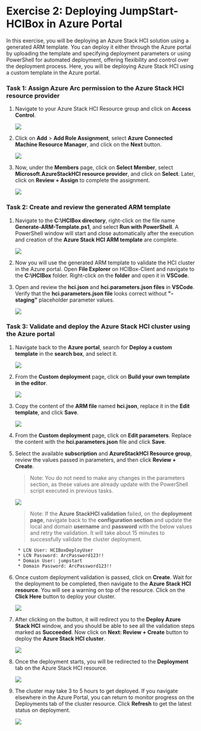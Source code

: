 # Exercise 2: Deploying JumpStart-HCIBox in Azure Portal

In this exercise, you will be deploying an Azure Stack HCI solution using a generated ARM template. You can deploy it either through the Azure portal by uploading the template and specifying deployment parameters or using PowerShell for automated deployment, offering flexibility and control over the deployment process. Here, you will be deploying Azure Stack HCI using a custom template in the Azure portal.

### Task 1: Assign Azure Arc permission to the Azure Stack HCI resource provider 

1. Navigate to your Azure Stack HCI Resource group and click on **Access Control**.

    ![](./media/accesscontrol.png)

2. Click on **Add** > **Add Role Assignment**, select **Azure Connected Machine Resource Manager**, and click on the **Next** button.

    ![](./media/roleassign.png)

3. Now, under the **Members** page, click on **Select Member**, select **Microsoft.AzureStackHCI resource provider**, and click on **Select**. Later, click on **Review + Assign** to complete the assignment.

    ![](./media/selectresourceprovide.png)


### Task 2: Create and review the generated ARM template
   
1. Navigate to the **C:\HCIBox directory**, right-click on the file name **Generate-ARM-Template.ps1**, and select **Run with PowerShell**. A PowerShell window will start and close automatically after the execution and creation of the **Azure Stack HCI ARM template** are complete. 

    ![](./media/genarmtemplate.png)
    
2. Now you will use the generated ARM template to validate the HCI cluster in the Azure portal. Open **File Explorer** on HCIBox-Client and navigate to the **C:\HCIBox** folder. Right-click on the **folder** and open it in **VSCode**.

3. Open and review the **hci.json** and **hci.parameters.json files** in **VSCode**. Verify that the **hci.parameters.json file** looks correct without **"-staging"** placeholder parameter values.

    ![](./media/hci24-5.png)

### Task 3: Validate and deploy the Azure Stack HCI cluster using the Azure portal

1. Navigate back to the **Azure portal**, search for **Deploy a custom template** in the **search box**, and select it.

    ![](./media/hci24-6.png)

2. From the **Custom deployment** page, click on **Build your own template in the editor**.

    ![](./media/buildcustom.png)

3. Copy the content of the **ARM file** named **hci.json**, replace it in the **Edit template**, and click **Save**.
      
    ![](./media/hcijson.png)

5. From the **Custom deployment** page, click on **Edit parameters**. Replace the content with the **hci.parameters.json** file and click **Save**.

6. Select the available **subscription** and **AzureStackHCI Resource group**, review the values passed in parameters, and then click **Review + Create**.

   > Note: You do not need to make any changes in the parameters section, as these values are already update with the PowerShell script executed in previous tasks.
   
    ![](./media/reviewhci.png)

   > Note: If the **Azure StackHCI validation** failed, on the **deployment page**, navigate back to the **configuration section** and update the local and domain **username** and **password** with the below values and retry the validation. It will take about 15 minutes to successfully validate the cluster deployment.

        * LCN User: HCIBoxDeployUser
        * LCN Password: ArcPassword123!!
        * Domain User: jumpstart
        * Domain Password: ArcPassword123!!

8. Once custom deployment validation is passed, click on **Create**. Wait for the deployment to be completed, then navigate to the **Azure Stack HCI resource**. You will see a warning on top of the resource. Click on the **Click Here** button to deploy your cluster.

    ![](./media/validatedhci.png)

9. After clicking on the button, it will redirect you to the **Deploy Azure Stack HCI** window, and you should be able to see all the validation steps marked as **Succeeded**. Now click on **Next: Review + Create** button to deploy the **Azure Stack HCI cluster**.

    ![](./media/deploystuckvalidated.png)
   
11. Once the deployment starts, you will be redirected to the **Deployment** tab on the Azure Stack HCI resource.

     ![](./media/deploymentstarted.png)
   
12. The cluster may take 3 to 5 hours to get deployed. If you navigate elsewhere in the Azure Portal, you can return to monitor progress on the Deployments tab of the cluster resource. Click **Refresh** to get the latest status on deployment.

     ![](./media/deplomentstatehci.png)
